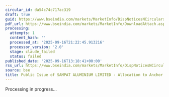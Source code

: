 ```yaml
---
circular_id: da54c74c717ac319
draft: true
guid: https://www.bseindia.com/markets/MarketInfo/DispNoticesNCirculars.aspx?Noticeid={4127E3D3-BBCF-4044-A339-25D82BCD7935}&noticeno=20250916-69&dt=09/16/2025&icount=69&totcount=79&flag=0
pdf_url: https://www.bseindia.com/markets/MarketInfo/DownloadAttach.aspx?id=20250916-69&attachedId=ec23b246-47a3-489a-8922-67a80bbb533a
processing:
  attempts: 1
  content_hash: ''
  processed_at: '2025-09-16T21:22:45.913216'
  processor_version: '2.0'
  stage: claude_failed
  status: failed
published_date: '2025-09-16T13:18:41+00:00'
rss_url: https://www.bseindia.com/markets/MarketInfo/DispNoticesNCirculars.aspx?Noticeid={4127E3D3-BBCF-4044-A339-25D82BCD7935}&noticeno=20250916-69&dt=09/16/2025&icount=69&totcount=79&flag=0
source: bse
title: Public Issue of SAMPAT ALUMINIUM LIMITED - Allocation to Anchor Investors
---
```


Processing in progress...